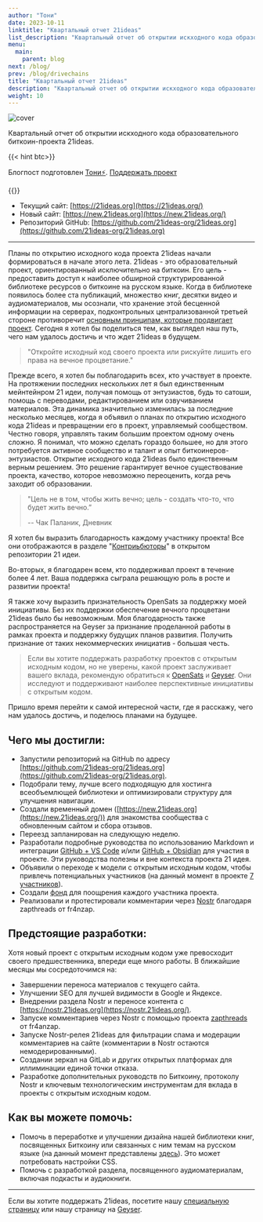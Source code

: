 ```yaml
---
author: "Тони"
date: 2023-10-11
linktitle: "Квартальный отчет 21ideas"
list_description: "Квартальный отчет об открытии искходного кода образовательного биткоин-проекта 21ideas."
menu:
  main:
    parent: blog
next: /blog/
prev: /blog/drivechains
title: "Квартальный отчет 21ideas"
description: "Квартальный отчет об открытии искходного кода образовательного биткоин-проекта 21ideas."
weight: 10
---
```


![cover](https://i.nostr.build/az7q.jpg)

Квартальный отчет об открытии искходного кода образовательного биткоин-проекта 21ideas.

{{< hint btc>}}

Блогпост подготовлен [Тони⚡️](https://snort.social/p/npub10awzknjg5r5lajnr53438ndcyjylgqsrnrtq5grs495v42qc6awsj45ys7). [Поддержать проект](/contribute/)

{{</hint >}}

- Текущий сайт: [https://21ideas.org](https://21ideas.org/)  
- Новый сайт: [https://new.21ideas.org](https://new.21ideas.org/)  
- Репозиторий GitHub: [https://github.com/21ideas-org/21ideas.org](https://github.com/21ideas-org/21ideas.org)

---

Планы по открытию исходного кода проекта 21ideas начали формироваться в начале этого лета. 21ideas - это образовательный проект, ориентированный исключительно на биткоин. Его цель - предоставить доступ к наиболее обширной структурированной библиотеке ресурсов о биткоине на русском языке. Когда в библиотеке появилось более ста публикаций, множество книг, десятки видео и аудиоматериалов, мы осознали, что хранение этой бесценной информации на серверах, подконтрольных централизованной третьей стороне противоречит [основным принципам, которые продвигает проект](https://new.21ideas.org/doverennye-tretyi-storony/). Сегодня я хотел бы поделиться тем, как выглядел наш путь, чего нам удалось достичь и что ждет 21ideas в будущем.

> "Откройте исходный код своего проекта или рискуйте лишить его права на вечное процветание."

Прежде всего, я хотел бы поблагодарить всех, кто участвует в проекте. На протяжении последних нескольких лет я был единственным мейнтейнром 21 идеи, получая помощь от энтузиастов, будь то сатоши, помощь с переводами, редактированием или озвучиванием материалов. Эта динамика значительно изменилась за последние несколько месяцев, когда я объявил о планах по открытию исходного кода 21ideas и превращении его в проект, управляемый сообществом. Честно говоря, управлять таким большим проектом одному очень сложно. Я понимал, что можно сделать гораздо большее, но для этого потребуется активное сообщество и талант и опыт биткоинеров-энтузиастов. Открытие исходного кода 21ideas было единственным верным решением. Это решение гарантирует вечное существование проекта, качество, которое невозможно переоценить, когда речь заходит об образовании.

> "Цель не в том, чтобы жить вечно; цель - создать что-то, что будет жить вечно.”
> 
> -- Чак Паланик, Дневник

Я хотел бы выразить благодарность каждому участнику проекта! Все они отображаются в разделе "[Контриьбюторы](https://github.com/21ideas-org/21ideas.org/graphs/contributors)" в открытом репозитории 21 идеи.

Во-вторых, я благодарен всем, кто поддерживал проект в течение более 4 лет. Ваша поддержка сыграла решающую роль в росте и развитии проекта!

Я также хочу выразить признательность OpenSats за поддержку моей инициативы. Без их поддержки обеспечение вечного процветани 21ideas было бы невозможным. Моя благодарность также распространяется на Geyser за признание проделанной работы в рамках проекта и поддержку будущих планов развития. Получить признание от таких некоммерческих инициатив - большая честь.

> Если вы хотите поддержать разработку проектов с открытым исходным кодом, но не уверены, какой проект заслуживает вашего вклада, рекомендую обратиться к [OpenSats](https://opensats.org/) и [Geyser](https://geyser.fund/). Они исследуют и поддерживают наиболее перспективные инициативы с открытым кодом.

Пришло время перейти к самой интересной части, где я расскажу, чего нам удалось достичь, и поделюсь планами на будущее.

## Чего мы достигли:

- Запустили репозиторий на GitHub по адресу [https://github.com/21ideas-org/21ideas.org](https://github.com/21ideas-org/21ideas.org).
- Подобрали тему, лучше всего подходящую для хостинга всеобъемлющей библиотеки и оптимизировали структуру для улучшения навигации.
- Создали временный домен ([https://new.21ideas.org](https://new.21ideas.org/)) для знакомства сообщества с обновленным сайтом и сбора отзывов.
- Переезд запланирован на следующую неделю.
- Разработали подробные руководства по использованию Markdown и интеграции [GitHub + VS Code](https://new.21ideas.org/github/) и/или [GitHub + Obsidian](https://new.21ideas.org/obsidian/) для участия в проекте. Эти руководства полезны и вне контекста проекта 21 идея.
- Объявили о переходе к модели с открытым исходным кодом, чтобы привлечь потенциальных участников (на данный момент в проекте [7 участников](https://github.com/21ideas-org/21ideas.org/graphs/contributors)).
- Создали [фонд](https://github.com/21ideas-org/21ideas.org#%D1%82%D0%B0%D0%B1%D0%BB%D0%B8%D1%86%D0%B0-%D1%81%D1%80%D0%B5%D0%B4%D1%81%D1%82%D0%B2) для поощрения каждого участника проекта.
- Реализовали и протестировали комментарии через [Nostr](https://nostr.21ideas.org) благодаря zapthreads от fr4nzap.

## Предстоящие разработки:

Хотя новый проект с открытым исходным кодом уже превосходит своего предшественника, впереди еще много работы. В ближайшие месяцы мы сосредоточимся на:

- Завершении переноса материалов с текущего сайта.
- Улучшении SEO для лучшей видимости в Google и Яндексе.
- Внедрении раздела Nostr и переносе контента с [https://nostr.21ideas.org](https://nostr.21ideas.org/).
- Запуске комментариев через Nostr с помощью проекта [zapthreads](https://github.com/fr4nzap/zapthreads) от fr4anzap.
- Запуске Nostr-релея 21ideas для фильтрации спама и модерации комментариев на сайте (комментарии в Nostr остаются немодерированными).
- Создании зеркал на GitLab и других открытых платформах для иллиминации единой точки отказа.
- Разработке дополнительных руководств по Биткоину, протоколу Nostr и ключевым технологическим инструментам для вклада в проекты с открытым исходным кодом.

## Как вы можете помочь:

- Помочь в переработке и улучшении дизайна нашей библиотеки книг, посвященных Биткоину или связанных с ним темам на русском языке (на данный момент представлены [здесь](https://new.21ideas.org/books/)). Это может потребовать настройки CSS.
- Помочь с разработкой раздела, посвященного аудиоматериалам, включая подкасты и аудиокниги.

---

Если вы хотите поддержать 21ideas, посетите нашу [специальную страницу](https://new.21ideas.org/contribute/) или нашу страницу на [Geyser](https://geyser.fund/project/21ideas).